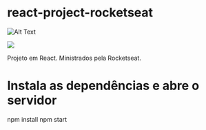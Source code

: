 # react-project-rocketseat

![Alt Text](https://github.com/douglasabnovato/huntweb/blob/master/images/hunt-web.jpg)

![](name-of-giphy.jpg)

Projeto em React. Ministrados pela Rocketseat.

# Instala as dependências e abre o servidor
npm install
npm start
